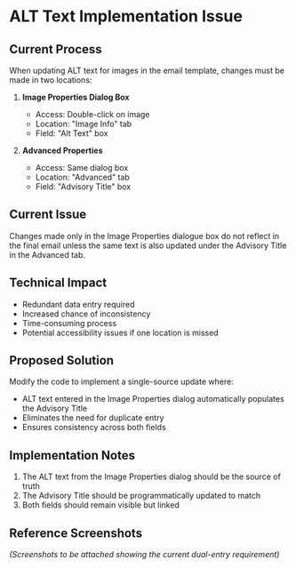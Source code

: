 # ALT Text Implementation Issue

## Current Process

When updating ALT text for images in the email template, changes must be made in two locations:

1. **Image Properties Dialog Box**

   - Access: Double-click on image
   - Location: "Image Info" tab
   - Field: "Alt Text" box

2. **Advanced Properties**
   - Access: Same dialog box
   - Location: "Advanced" tab
   - Field: "Advisory Title" box

## Current Issue

Changes made only in the Image Properties dialogue box do not reflect in the final email unless the same text is also updated under the Advisory Title in the Advanced tab.

## Technical Impact

- Redundant data entry required
- Increased chance of inconsistency
- Time-consuming process
- Potential accessibility issues if one location is missed

## Proposed Solution

Modify the code to implement a single-source update where:

- ALT text entered in the Image Properties dialog automatically populates the Advisory Title
- Eliminates the need for duplicate entry
- Ensures consistency across both fields

## Implementation Notes

1. The ALT text from the Image Properties dialog should be the source of truth
2. The Advisory Title should be programmatically updated to match
3. Both fields should remain visible but linked

## Reference Screenshots

_(Screenshots to be attached showing the current dual-entry requirement)_
